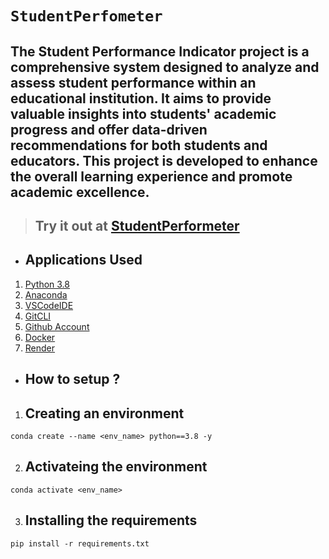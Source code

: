 # **`StudentPerfometer`**
## The Student Performance Indicator project is a comprehensive system designed to analyze and assess student performance within an educational institution. It aims to provide valuable insights into students' academic progress and offer data-driven recommendations for both students and educators. This project is developed to enhance the overall learning experience and promote academic excellence.

> ## Try it out at [StudentPerformeter]()

* ## Applications Used
1. [Python 3.8](https://www.python.org/)
2. [Anaconda](https://www.anaconda.com/)
3. [VSCodeIDE](https://code.visualstudio.com/)
4. [GitCLI](https://git-scm.com/book/en/v2/Getting-Started-The-Command-Line)
5. [Github Account](https://github.com)
6. [Docker](https://www.docker.com/)
7. [Render](https://render.com/)


* ## **How to setup ?**
1. ## Creating an environment
```
conda create --name <env_name> python==3.8 -y
```
2. ## Activateing the environment
```
conda activate <env_name>
```
3. ## Installing the requirements
```
pip install -r requirements.txt
```




